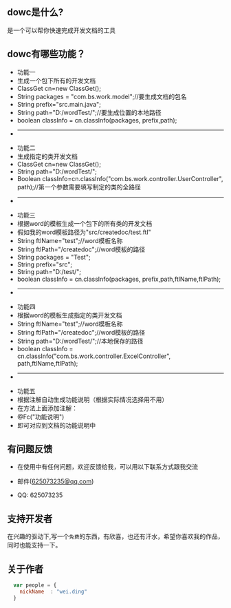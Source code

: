 ## dowc是什么?

是一个可以帮你快速完成开发文档的工具

## dowc有哪些功能？

* 功能一 
* 生成一个包下所有的开发文档
* ClassGet cn=new ClassGet();
* String packages = "com.bs.work.model";//要生成文档的包名
* String prefix="src.main.java";
* String path="D:/wordTest/";//要生成位置的本地路径
* boolean classInfo = cn.classInfo(packages, prefix,path);
* ------------------------------------------
* 功能二
* 生成指定的类开发文档
* ClassGet cn=new ClassGet();
* String path="D:/wordTest/";
* Boolean classInfo=cn.classInfo("com.bs.work.controller.UserController", path);//第一个参数需要填写制定的类的全路径
* ------------------------------------------
* 功能三
* 根据word的模板生成一个包下的所有类的开发文档
* 假如我的word模板路径为"src/createdoc/test.ftl"
* String ftlName="test";//word模板名称
* String ftlPath="/createdoc";//word模板的路径
* String packages = "Test";
* String prefix="src";
* String path="D:/test/";
* boolean classInfo = cn.classInfo(packages, prefix,path,ftlName,ftlPath);
* ------------------------------------------
* 功能四
* 根据word的模板生成指定的类开发文档
* String ftlName="test";//word模板名称
* String ftlPath="/createdoc";//word模板的路径
* String path="D:/wordTest/";//本地保存的路径
* boolean classInfo = cn.classInfo("com.bs.work.controller.ExcelController", path,ftlName,ftlPath);
* ------------------------------------------
* 功能五
* 根据注解自动生成功能说明（根据实际情况选择用不用）
* 在方法上面添加注解：
* @Fc("功能说明")
* 即可对应到文档的功能说明中
	

## 有问题反馈

* 在使用中有任何问题，欢迎反馈给我，可以用以下联系方式跟我交流

* 邮件(625073235@qq.com)
* QQ: 625073235


## 支持开发者

在兴趣的驱动下,写一个`免费`的东西，有欣喜，也还有汗水，希望你喜欢我的作品，同时也能支持一下。


## 关于作者

```javascript
  var people = {
    nickName  : "wei.ding"
  }
```
